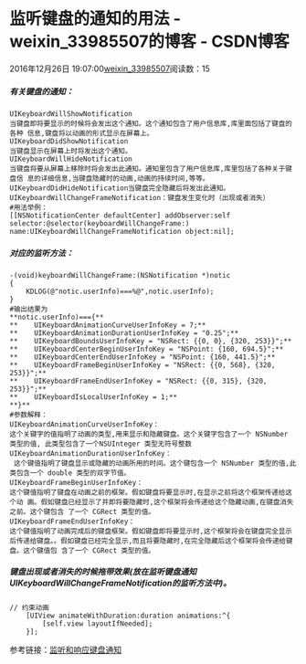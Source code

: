 # 监听键盘的通知的用法 - weixin_33985507的博客 - CSDN博客
2016年12月26日 19:07:00[weixin_33985507](https://me.csdn.net/weixin_33985507)阅读数：15
##### 有关键盘的通知：
```
UIKeyboardWillShowNotification
当键盘即将要显示的时候将会发出这个通知。这个通知包含了用户信息库,库里面包括了键盘的各种 信息,键盘将以动画的形式显示在屏幕上。
UIKeyboardDidShowNotification
当键盘显示在屏幕上时将发出这个通知。
UIKeyboardWillHideNotification
当键盘将要从屏幕上移除时将会发出此通知。通知里包含了用户信息库,库里包括了各种关于键盘信 息的详细信息,当键盘隐藏时的动画,动画的持续时间,等等。
UIKeyboardDidHideNotification当键盘完全隐藏后将发出此通知。
UIKeyboardWillChangeFrameNotification：键盘发生变化时（出现或者消失）
#用法举例：
[[NSNotificationCenter defaultCenter] addObserver:self selector:@selector(keyboardWillChangeFrame:) name:UIKeyboardWillChangeFrameNotification object:nil];
```
##### 对应的监听方法：
```
-(void)keyboardWillChangeFrame:(NSNotification *)notic
{
    KDLOG(@"notic.userInfo)===%@",notic.userInfo);
}
#输出结果为
**notic.userInfo)==={**
**    UIKeyboardAnimationCurveUserInfoKey = 7;**
**    UIKeyboardAnimationDurationUserInfoKey = "0.25";**
**    UIKeyboardBoundsUserInfoKey = "NSRect: {{0, 0}, {320, 253}}";**
**    UIKeyboardCenterBeginUserInfoKey = "NSPoint: {160, 694.5}";**
**    UIKeyboardCenterEndUserInfoKey = "NSPoint: {160, 441.5}";**
**    UIKeyboardFrameBeginUserInfoKey = "NSRect: {{0, 568}, {320, 253}}";**
**    UIKeyboardFrameEndUserInfoKey = "NSRect: {{0, 315}, {320, 253}}";**
**    UIKeyboardIsLocalUserInfoKey = 1;**
**}**
#参数解释：
UIKeyboardAnimationCurveUserInfoKey：
这个关键字的值指明了动画的类型,用来显示和隐藏键盘。这个关键字包含了一个 NSNumber 类型的值, 此类型包含了一个NSUInteger 类型无符号整数
UIKeyboardAnimationDurationUserInfoKey：
 这个键值指明了键盘显示或隐藏的动画所用的时间。这个键包含一个 NSNumber 类型的值,此类包含一个 double 类型的双字节值。
UIKeyboardFrameBeginUserInfoKey：
这个键值指明了键盘在动画之前的框架。假如键盘将要显示时,在显示之前将这个框架传递给这个动 画。假如键盘已经显示了并即将要隐藏时,这个框架将会传递给这个隐藏动画,在键盘消失之前。这个键包含 了一个 CGRect 类型的值。
UIKeyboardFrameEndUserInfoKey：
这个键值指明了动画完成后的键盘框架。假如键盘即将要显示时,这个框架将会在键盘完全显示后传递给键盘。。假如键盘已经完全显示,而且将要隐藏时,在完全隐藏后这个框架将会传递给键盘。这个键值包 含了一个 CGRect 类型的值。
```
##### 键盘出现或者消失的时候拖带效果(放在监听键盘通知UIKeyboardWillChangeFrameNotification的监听方法中)。
```
// 约束动画
    [UIView animateWithDuration:duration animations:^{
        [self.view layoutIfNeeded];
    }];
```
参考链接：[监听和响应键盘通知](https://link.jianshu.com?t=http://blog.csdn.net/leeyehong_self/article/details/7941696)
